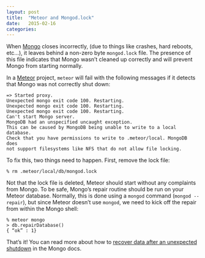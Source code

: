 ```yaml
---
layout: post
title:  "Meteor and Mongod.lock"
date:   2015-02-16
categories:
---
```


When [Mongo](http://www.mongodb.com/) closes incorrectly, (due to things like crashes, hard reboots, etc...), it leaves behind a non-zero byte <code class="language-bash">mongod.lock</code> file. The presence of this file indicates that Mongo wasn’t cleaned up correctly and will prevent Mongo from starting normally.

In a [Meteor](https://www.meteor.com/) project, <code class="language-bash">meteor</code> will fail with the following messages if it detects that Mongo was not correctly shut down:

<pre class="language-*"><code class="language-*">=> Started proxy.
Unexpected mongo exit code 100. Restarting.
Unexpected mongo exit code 100. Restarting.
Unexpected mongo exit code 100. Restarting.
Can't start Mongo server.
MongoDB had an unspecified uncaught exception.
This can be caused by MongoDB being unable to write to a local database.
Check that you have permissions to write to .meteor/local. MongoDB does
not support filesystems like NFS that do not allow file locking.
</code></pre>

To fix this, two things need to happen. First, remove the lock file:

<pre class="language-bash"><code class="language-bash">% rm .meteor/local/db/mongod.lock
</code></pre>

Not that the lock file is deleted, Meteor should start without any complaints from Mongo. To be safe, Mongo’s repair routine should be run on your Meteor database. Normally, this is done using a <code class="language-bash">mongod</code> command (<code class="language-bash">mongod --repair</code>), but since Meteor doesn’t use <code class="language-bash">mongod</code>, we need to kick off the repair from within the Mongo shell:

<pre class="language-bash"><code class="language-bash">% meteor mongo
> db.repairDatabase()
{ “ok” : 1}
</code></pre>

That’s it! You can read more about how to [recover data after an unexpected shutdown](http://docs.mongodb.org/manual/tutorial/recover-data-following-unexpected-shutdown/) in the Mongo docs.
